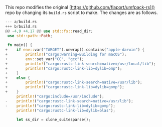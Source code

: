 This repo modifies the original [https://github.com/flaport/umfpack-rs]() repo by changing its `build.rs` script to make. The changes are as follows.

```rust
--- a/build.rs
+++ b/build.rs
@@ -4,9 +4,17 @@ use std::fs::read_dir;
 use std::path::Path;
 
 fn main() {
+    if env::var("TARGET").unwrap().contains("apple-darwin") {
+        println!("cargo:warning=Building for macOS");
+        env::set_var("CC", "gcc");
+        println!("cargo:rustc-link-search=native=/usr/local/lib");
+        println!("cargo:rustc-link-lib=dylib=omp");
+    }
+    else {
+        println!("cargo:rustc-link-search=native=/usr/lib");
+        println!("cargo:rustc-link-lib=dylib=gomp");
+    }
     println!("cargo:include=/usr/include");
-    println!("cargo:rustc-link-search=native=/usr/lib");
-    println!("cargo:rustc-link-lib=dylib=gomp");
     println!("cargo:rustc-link-lib=dylib=blas");
 
     let ss_dir = clone_suitesparse();
```
